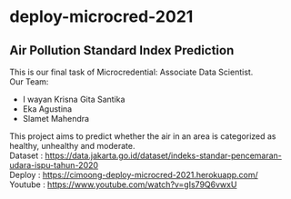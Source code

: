 # deploy-microcred-2021

## Air Pollution Standard Index Prediction
This is our final task of Microcredential: Associate Data Scientist. <br>
Our Team:
- I wayan Krisna Gita Santika
- Eka Agustina
- Slamet Mahendra 

This project aims to predict whether the air in an area is categorized as healthy, unhealthy and moderate. <br>
Dataset :  https://data.jakarta.go.id/dataset/indeks-standar-pencemaran-udara-ispu-tahun-2020 <br>
Deploy :  https://cimoong-deploy-microcred-2021.herokuapp.com/ <br>
Youtube : https://www.youtube.com/watch?v=gIs79Q6vwxU

